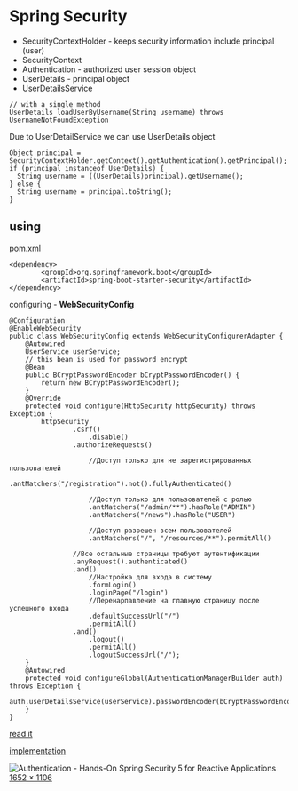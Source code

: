# Spring Security

* SecurityContextHolder - keeps security information include principal (user)
* SecurityContext
* Authentication - authorized user session object
* UserDetails - principal object
* UserDetailsService

```
// with a single method
UserDetails loadUserByUsername(String username) throws UsernameNotFoundException
```

Due to UserDetailService we can use UserDetails object

```
Object principal = SecurityContextHolder.getContext().getAuthentication().getPrincipal();
if (principal instanceof UserDetails) {
  String username = ((UserDetails)principal).getUsername();
} else {
  String username = principal.toString();
}
```

## using

pom.xml

```
<dependency>
        <groupId>org.springframework.boot</groupId>
        <artifactId>spring-boot-starter-security</artifactId>
</dependency>
```

configuring - **WebSecurityConfig**

```
@Configuration 
@EnableWebSecurity 
public class WebSecurityConfig extends WebSecurityConfigurerAdapter { 
    @Autowired 
    UserService userService; 
    // this bean is used for password encrypt
    @Bean 
    public BCryptPasswordEncoder bCryptPasswordEncoder() { 
        return new BCryptPasswordEncoder(); 
    } 
    @Override 
    protected void configure(HttpSecurity httpSecurity) throws Exception { 
        httpSecurity 
                .csrf() 
                    .disable() 
                .authorizeRequests() 

                    //Доступ только для не зарегистрированных пользователей 
                    .antMatchers("/registration").not().fullyAuthenticated() 

                    //Доступ только для пользователей с ролью
                    .antMatchers("/admin/**").hasRole("ADMIN") 
                    .antMatchers("/news").hasRole("USER") 

                    //Доступ разрешен всем пользователей 
                    .antMatchers("/", "/resources/**").permitAll() 

                //Все остальные страницы требуют аутентификации 
                .anyRequest().authenticated() 
                .and() 
                    //Настройка для входа в систему 
                    .formLogin() 
                    .loginPage("/login") 
                    //Перенарпавление на главную страницу после успешного входа 
                    .defaultSuccessUrl("/") 
                    .permitAll() 
                .and() 
                    .logout() 
                    .permitAll() 
                    .logoutSuccessUrl("/"); 
    } 
    @Autowired 
    protected void configureGlobal(AuthenticationManagerBuilder auth) throws Exception { 
        auth.userDetailsService(userService).passwordEncoder(bCryptPasswordEncoder()); 
    } 
}
```

[read it](https://ru.wikibooks.org/wiki/Spring\_Security/%D0%A2%D0%B5%D1%85%D0%BD%D0%B8%D1%87%D0%B5%D1%81%D0%BA%D0%B8%D0%B9\_%D0%BE%D0%B1%D0%B7%D0%BE%D1%80\_Spring\_Security)

[implementation](https://habr.com/ru/post/278411/)

![Authentication - Hands-On Spring Security 5 for Reactive Applications](https://static.packt-cdn.com/products/9781788995979/graphics/3773a705-4a06-4b4d-80e3-c7af0b5dfc20.png)[1652 × 1106](https://www.google.com/url?sa=i\&url=https%3A%2F%2Fsubscription.packtpub.com%2Fbook%2Fapplication\_development%2F9781788995979%2F2%2Fch02lvl1sec24%2Fauthentication\&psig=AOvVaw0rp2YvQJqst0wkF37dJb0U\&ust=1587755363054000\&source=images\&cd=vfe\&ved=0CAIQjRxqFwoTCJiM8uWf\_-gCFQAAAAAdAAAAABAD)
